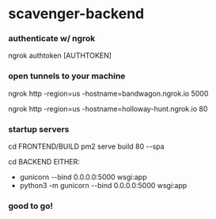 # scavenger-backend

### authenticate w/ ngrok
ngrok authtoken [AUTHTOKEN]

### open tunnels to your machine
ngrok http -region=us -hostname=bandwagon.ngrok.io 5000

ngrok http -region=us -hostname=holloway-hunt.ngrok.io 80

### startup servers

cd FRONTEND/BUILD
pm2 serve build 80 --spa

cd BACKEND
EITHER:
- gunicorn --bind 0.0.0.0:5000 wsgi:app
- python3 -m gunicorn --bind 0.0.0.0:5000 wsgi:app

### good to go!
